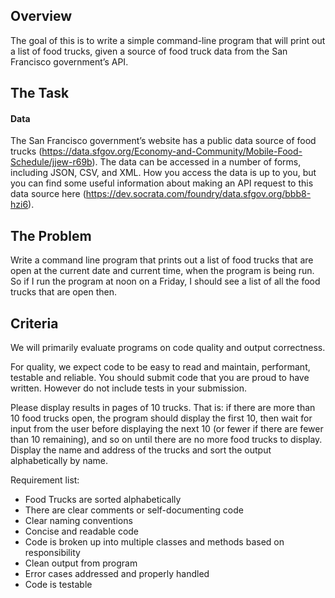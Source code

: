 ## Overview 
The goal of this is to write a simple command-line program that will print out a list of food trucks, given a source of food truck data from the San Francisco government’s API. 


## The Task 
#### Data 
The San Francisco government’s website has a public data source of food trucks (https://data.sfgov.org/Economy-and-Community/Mobile-Food-Schedule/jjew-r69b). The data can be accessed in a number of forms, including JSON, CSV, and XML. How you access the data is up to you, but you can find some useful information about making an API request to this data source here (https://dev.socrata.com/foundry/data.sfgov.org/bbb8-hzi6). 


## The Problem 
Write a command line program that prints out a list of food trucks that are open at the current date and current time, when the program is being run. So if I run the program at noon on a Friday, I should see a list of all the food trucks that are open then. 


## Criteria 
We will primarily evaluate programs on code quality and output correctness. 

For quality, we expect code to be easy to read and maintain, performant, testable and reliable. You should submit code that you are proud to have written. However do not include tests in your submission.

Please display results in pages of 10 trucks. That is: if there are more than 10 food trucks open, the program should display the first 10, then wait for input from the user before displaying the next 10 (or fewer if there are fewer than 10 remaining), and so on until there are no more food trucks to display. Display the name and address of the trucks and sort the output alphabetically by name. 

Requirement list:
* Food Trucks are sorted alphabetically
* There are clear comments or self-documenting code
* Clear naming conventions
* Concise and readable code
* Code is broken up into multiple classes and methods based on responsibility
* Clean output from program
* Error cases addressed and properly handled
* Code is testable
